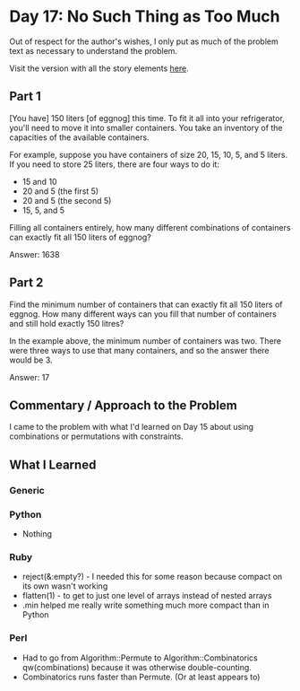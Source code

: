 # Day 17: No Such Thing as Too Much

Out of respect for the author's wishes, I only put as much of the problem text as necessary to understand the problem.

Visit the version with all the story elements [here](https://adventofcode.com/2015/day/17).

## Part 1
[You have] 150 liters [of eggnog] this time. To fit it all into your refrigerator, you'll need to move it into smaller containers. You take an inventory of the capacities of the available containers.

For example, suppose you have containers of size 20, 15, 10, 5, and 5 liters. If you need to store 25 liters, there are four ways to do it:

- 15 and 10
- 20 and 5 (the first 5)
- 20 and 5 (the second 5)
- 15, 5, and 5

Filling all containers entirely, how many different combinations of containers can exactly fit all 150 liters of eggnog?

Answer: 1638

## Part 2
Find the minimum number of containers that can exactly fit all 150 liters of eggnog. How many different ways can you fill that number of containers and still hold exactly 150 litres?

In the example above, the minimum number of containers was two. There were three ways to use that many containers, and so the answer there would be 3.

Answer: 17

## Commentary / Approach to the Problem
I came to the problem with what I'd learned on Day 15 about using combinations or permutations with constraints.  

## What I Learned

### Generic

### Python
- Nothing
### Ruby
- reject(&:empty?) - I needed this for some reason because compact on its own wasn't working
- flatten(1) - to get to just one level of arrays instead of nested arrays
- .min helped me really write something much more compact than in Python
### Perl
- Had to go from Algorithm::Permute to Algorithm::Combinatorics qw(combinations) because it was otherwise double-counting.
- Combinatorics runs faster than Permute. (Or at least appears to)

